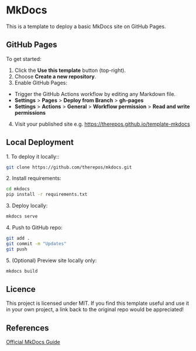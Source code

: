 # MkDocs

This is a template to deploy a basic MkDocs site on GitHub Pages.

## GitHub Pages
To get started:

1. Click the **Use this template** button (top-right).  
2. Choose **Create a new repository**.  
3. Enable GitHub Pages:  
- Trigger the GitHub Actions workflow by editing any Markdown file.  
- **Settings** > **Pages** > **Deploy from Branch** > **gh-pages**  
- **Settings** > **Actions** > **General** > **Workflow permission** > **Read and write permissions**   
4. Visit your published site e.g. https://therepos.github.io/template-mkdocs

## Local Deployment
1\. To deploy it locally::  
```bash
git clone https://github.com/therepos/mkdocs.git
```

2\. Install requirements:
```bash
cd mkdocs
pip install -r requirements.txt
```

3\. Deploy locally:
```bash
mkdocs serve
```

4\. Push to GitHub repo:
```bash
git add . 
git commit -m "Updates"
git push
```

5\. (Optional) Preview site locally only:
```bash
mkdocs build
```

## Licence
This project is licensed under MIT. If you find this template useful and use it in your own project, a link back to the original repo would be appreciated!

## References
[Official MkDocs Guide](https://www.mkdocs.org/)

